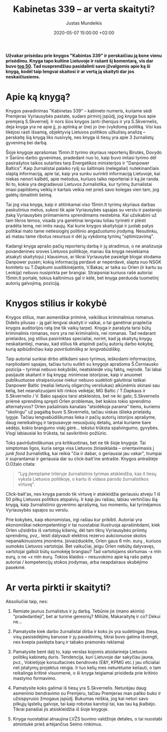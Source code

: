 ﻿---
title:      Kabinetas 339 – ar verta skaityti?
date:       2020-05-07 15:00:00 +02:00
author:     Justas Mundeikis
layout:     post
comments:   true
citation:   true
permalink:  /2020/05/07/kabinetas-339-recenzija/
image:      /assets/2020/05/07/339.jpg
thumbnail:  /assets/2020/05/07/thumb.339.jpg
categories:
  - Knygos
tags:
  - Žurnalistika
  - Politika
---

**Užvakar prisėdau prie knygos "Kabintas 339" ir perskaičiau ją kone vienu prisėdimu. Knyga tapo kultine Lietuvoje ir rašant šį komentarą, vis dar buvo [top 50](https://www.knygos.lt/lt/knygos/populiariausios/). Tad nusprendžiau pasidalinti savo įžvalgomis apie ką ši knygą, kodėl taip lengvai skaitosi ir ar vertą ją skaityti dar jos neskaičiusiems.**<!--more-->

# Apie ką knygą?
Knygos pavadinimas "Kabinetas 339" – kabineto numeris, kuriame sėdi Premjeras Vyriausybės pastate, sudaro pirminį įspūdį, jog knyga bus apie premjerą S.Skvernelį. Ir nors šios knygos (anti-)herojus ir yra S.Skvernelis, deja knyga yra ne apie jį, jo aplinką ar (ne) jo (ne-)vykdomą politiką. Visi kas tikėjosi rasti išsamią, objektyvią Lietuvos politikos užkulisių analizę – perskaitę šią knygą liks nusivylę, nes knyga iš tiesų yra apie 3 žurnalistų gyvenimą bei darbą.

Šioje knygoje aprašomas 15min.lt tyrimo skyriaus reporterių Birutės, Dovydo ir Šarūno darbo gyvenimas, pradedant nuo to, kaip buvo imtasi tyrimo dėl pasirašytos taikos sutarties tarp Energetikos ministerijos ir "Danpower Baltics". Kaip žurnalistai palaiko ryšį su šaltiniais (nelegaliai) nutekinančiais slaptą informaciją, apie tai, kaip yra sunku surinkti informaciją Lietuvoje, kai niekas nenori kalbėti, apie metodus, kuriuos taiko reporteriai ir ką jie randa. Iki to, kokia yra degradavusi Lietuvos žurnalistika, kur tyrimų žurnalistai imasi papildomų veiklų ir kartais veikia net prieš savo kolegas vien tam, jog galėtų išmaitinti šeimą.

Tai jog visa knyga, kaip ir atitinkamai viso 15min.lt tyrimų skyriaus darbas paskutinius metus, sukosi tik apie Vyriausybės sąsajas su verslu ir pastarojo įtaką Vyriausybės priimamiems sprendimams nestebina. Kai užsikabini už tam tikros temos, visada yra ganėtinai lengviau toliau tyrinėti ir plėsti pradėta temą, nei imtis naujų. Kai kurie knygos skaitytojai ir juolab patys politikai mato tame netiesioginį politinio angažuotumo įrodymą. Nesutinku, aš matau tame ribotus resursus ir dėl jų vykdomą tyrimų "optimizavimą".

Kadangi knyga aprašo pačių reporterių darbą ir jų atradimus, o ne analizuoja povandenines sroves Lietuvos politikoje, manau šia knyga nesiekiama atsakyti skaitytojui į klausimus, ar tikrai Vyriausybė pasielgė blogai stodama Danpower pusėn; kokią informaciją perdavė ar neperdavė, slapta nuo NSGK komiteto su T.Dapkumi susitikinėjantis, V.Bakas; ar taika su Orlen (ir kartu su Lenkija) nebuvo nusipirkta per brangiai. Straipsniai kuriuos rašė autoriai 15min.lt portale, tokius kaltinimus gal ir kėlė, bet knyga perduoda tuometinį autorių galvojimą, poziciją.


# Knygos stilius ir kokybė

Knygos stilius, man asmeniškai priminė, vaikiškus kriminalinius romanus.  Didelis pliusas - ją gali lengvai skaityti ir vaikai, o tai ganėtinai praplečia knygos auditorijos ratą (ne tik vaikų tarpe). Knyga ir parašyta tarsi būtų kriminalinis romanas, nors yra nei kriminalinis, nei romanas. Tad nedarant prielaidos, jog stilius pasirinktas specialiai, norint, kad ją skaitytų knygų neskaitantieji, manau, kad stilius tik atspindi pačių autorių darbo kokybę, kurią apibūdinčiau kaip *paviršutinišką* ar *lengvabūdišką*.

Taip autoriai sunkiai dirbo atlikdami savo tyrimus, ieškodami informacijos, narpliodami sąsajas, tačiau turiu sutikti su knygoje aprašoma Š.Černiausko pozicija – tyrimai nebuvo kokybiški, neatskleidė visų faktų, neįrodė. Tai labai pasijautė skaitant ir šią knygą: minimose istorijose, kaip ir anuomet publikuotuose straipsniuose niekur nebuvo sudėlioti galutiniai taškai: Danpower Baltic (realiai lietuvių oligarchų versliukas) alkūnėmis skinasi sau kelią, bet neanalizuojami kiti rinkos veikėjai; MG Baltic / T.Dapkaus ir S.Skvernelio / V. Bako sąsajos tarsi atskleistos, bet ne iki galo; S.Skvernelis priėmė sprendimą spręsti Orlen problemas, bet kokios tokio sprendimo alternatyvos? Orlen pašaliniais kanalais "atsidėkoja  parama" tiems, kuriems "skolingu" už pagalbą buvo S.Skvernelis, tačiau viskas išlieka prielaidų lygyje. Tačiau lengvabūdiškumas lieka ir pačių autorių istorijos aprašyme, daug nereikalingų ir tarpusavyje nesusijusių detalių, antai kuriame bare sėdėjo, kokio brangumo viskį gėrė... tekstui trūksta spalvingumo, gyvybės. Visgi labiausiai ko trūksta, tai  savikritinio požiūrio.

Toks paviršutiniškumas yra kritikuotinas, bet ne tik šioje knygoje. Tai simptomas ligos, kuria serga visa Lietuvos žiniasklaida – orientavimasis į *junk food* žurnalistiką, kai reikia "čia ir dabar, o geriausiai jau vakar", trumpai ir suprantamai ir geriausia dar su click-bait'ine antrašte. Knygos antraštėje O.Ožalo citata:

>"Lyg įtemptame trileryje žurnalistinis tyrimas atskleidžia, kas it tiesų vyksta Lietuvos politikoje, o kartu iš vidaus parodo žurnalistikos virtuvę".

Click-bait'as, nes knyga parodo tik virtuvę ir atskleidžia geriausiu atveju 1 iš 50 pilkų Lietuvos politikos atspalvių. Ir kaip jau rašiau, labiau vertinčiau šią knygą, kaip žurnalistinio gyvenimo aprašymą, tuo momentu, kai tyrinėjamos Vyriausybės sąsajos su verslu.

Prie kokybės, kaip ekonomistas, irgi rašiau kur prikibti. Autoriai yra ekonomiškai nekompetentingi ir tai nuostabiai iliustruoja aprašinėdami, kiek Orlen užsidirbs iš vartotojų kišenių, dėl tam tikrų Vyriausybės priimtų sprendimų, pvz,. leisti dalyvauti elektros rezervo aukcionuose skolos nepanaikinusioms įmonėms. Įsivaizduokite, Orlen gaus 6 mln. eurų , kuriuos sumokės Lietuvos vartotojai. Bet vaikučiai, jeigu Orlen nebūtų dalyvavęs, vartotojai galbūt būtų sumokėję brangiau? Tad vartotojams skirtumas -x mln eurų, o ne +x mln eurų.  Tokios klaidos – nesuvokimo apie ką rašo patys autoriai / kompetencijų stokos įrodymas, arba neapdairaus skubėjimo pasekmė.

# Ar verta pirkti ir skaityti?

Absoliučiai taip, nes:

1. Remiate jaunus žurnalistus ir jų darbą. Tebūnie jie (mano akimis) "pradedantieji", bet ar turime geresnių? Miliūtė, Makaraitytę ir co? Dėkui ne...

2. Pamatysite kiek darbo žurnalistai dirba ir koks jis yra sudėtingas (tiesa, visų pasisėdėjimų baruose ir jų pavadinimų, tikrai buvo galima išvengti, nes kvepia paslėpta barų ir tabako pramonės reklama)

3. Pamatysite bent dalį to, kaip verslas kojomis atsidarinėja Lietuvos politikų kabinetų duris. Tendencija, kuri Lietuvoje dar sakyčiau jauna, pvz., Vokietijoje konsultacinės bendrovės (E&Y, KPMG etc.) jau oficialiai net įstatymų projektus rengia. Ir tuo kelių mes neturėtume keliauti, o tam reikalinga kritinė visuomenė, o ši knyga teigiamai prisideda prie kritinio mastymo formavimo.

4. Pamatysite koks galimai iš tiesų yra S.Skvernelis. Neturėjau daug asmeninio bendravimo su Premjeru, tačiau Premjeras man paliko buko ir užsispyrusio žmogaus įspūdį. Bukumas reiškia, jog kai neturi savo pilkųjų ląstelių galvoje, tai kaip robotas karotoji tai, kas tau ką įkalbėjo. Tikrai panašiai jis atsiskleidžia iš šioje knygoje.

5. Knyga nuostabiai atnaujina LVŽS buvimo valdžioje detales, o tai nuostabi atmintukė prieš artėjančius Seimo rinkimus.
